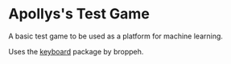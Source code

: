 # Apollys's Test Game

A basic test game to be used as a platform for machine learning.

Uses the [keyboard](https://github.com/boppreh/keyboard/tree/master/keyboard) package by broppeh.
